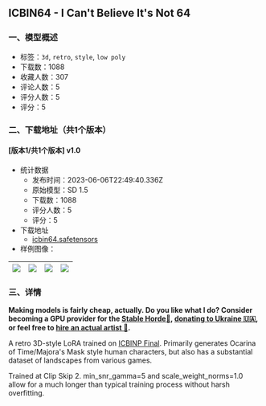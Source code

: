 ## ICBIN64 - I Can't Believe It's Not 64
### 一、模型概述

- 标签：`3d`, `retro`, `style`, `low poly`
- 下载数：1088
- 收藏人数：307
- 评论人数：5
- 评分人数：5
- 评分：5

### 二、下载地址（共1个版本）

#### [版本1/共1个版本] v1.0

- 统计数据
  - 发布时间：2023-06-06T22:49:40.336Z
  - 原始模型：SD 1.5
  - 下载数：1088
  - 评分人数：5
  - 评分：5
- 下载地址
  - [icbin64.safetensors](https://civitai.com/api/download/models/90697)
- 样例图像：

| <img src="https://image.civitai.com/xG1nkqKTMzGDvpLrqFT7WA/1d70b09a-bac1-49be-949f-618d6e38374b/width=450/1054932.jpeg" /> | <img src="https://image.civitai.com/xG1nkqKTMzGDvpLrqFT7WA/2d371a71-eb25-403a-bbcd-d33db8ff5787/width=450/1054933.jpeg" /> | <img src="https://image.civitai.com/xG1nkqKTMzGDvpLrqFT7WA/e111eb8c-c337-4ca0-9f43-e94c255c743c/width=450/1054934.jpeg" /> | <img src="https://image.civitai.com/xG1nkqKTMzGDvpLrqFT7WA/bce32ada-8965-4966-b67d-1308b4338d00/width=450/1054947.jpeg" /> |
| ---- | ---- | ---- | ---- |


### 三、详情
<p><strong>Making models is fairly cheap, actually. Do you like what I do? Consider becoming a GPU provider for the </strong><a target="_blank" rel="ugc" href="https://stablehorde.net/"><strong>Stable Horde👹</strong></a><strong>, </strong><a target="_blank" rel="ugc" href="https://www.charitynavigator.org/discover-charities/where-to-give/ukranian-crisis/"><strong>donating to Ukraine 🇺🇦</strong></a><strong>, or feel free to </strong><a target="_blank" rel="ugc" href="https://www.artstation.com/?sort_by=community&amp;dimension=all"><strong>hire an actual artist 🎨</strong></a><strong>.</strong></p><p></p><p>A retro 3D-style LoRA trained on <a target="_blank" rel="ugc" href="https://civitai.com/models/28059/icbinp-i-cant-believe-its-not-photography">ICBINP Final</a>. Primarily generates Ocarina of Time/Majora's Mask style human characters, but also has a substantial dataset of landscapes from various games.</p><p></p><p>Trained at Clip Skip 2. min_snr_gamma=5 and scale_weight_norms=1.0 allow for a much longer than typical training process without harsh overfitting.</p>